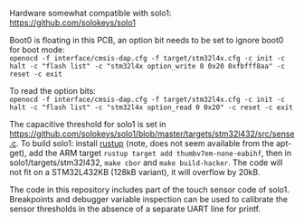 Hardware somewhat compatible with solo1: https://github.com/solokeys/solo1

Boot0 is floating in this PCB, an option bit needs to be set to ignore boot0 for boot mode:  
`openocd -f interface/cmsis-dap.cfg -f target/stm32l4x.cfg -c init -c halt -c "flash list" -c "stm32l4x option_write 0 0x20 0xfbfff8aa" -c reset -c exit`

To read the option bits:  
`openocd -f interface/cmsis-dap.cfg -f target/stm32l4x.cfg -c init -c halt -c "flash list" -c "stm32l4x option_read 0 0x20" -c reset -c exit`

The capacitive threshold for solo1 is set in https://github.com/solokeys/solo1/blob/master/targets/stm32l432/src/sense.c.
To build solo1: install [rustup](https://www.rust-lang.org/tools/install) (note, does not seem available from the apt-get), add the ARM target `rustup target add thumbv7em-none-eabihf`, then in solo1/targets/stm32l432, `make cbor` and `make build-hacker`.
The code will not fit on a STM32L432KB (128kB variant), it will overflow by 20kB.

The code in this repository includes part of the touch sensor code of solo1.
Breakpoints and debugger variable inspection can be used to calibrate the sensor thresholds in the absence of a separate UART line for printf.
